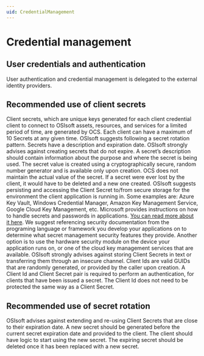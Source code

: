 ```yaml
---
uid: CredentialManagement
---
```


# Credential management

## User credentials and authentication

User authentication and credential management is delegated to the external identity providers.

## Recommended use of client secrets

Client secrets, which are unique keys generated for each client credential client to connect to OSIsoft assets, resources, and services for a limited period of time, are generated by OCS. Each client can have a maximum of 10 Secrets at any given time. OSIsoft suggests following a secret rotation pattern. Secrets have a description and expiration date.
OSIsoft strongly advises against creating secrets that do not expire.
A secret’s description should contain information about the purpose and where the secret is being used.
The secret value is created using a cryptographically secure, random number generator and is available only upon creation. OCS does not maintain the actual value of the secret. If a secret were ever lost by the client, it would have to be deleted and a new one created.
OSIsoft suggests persisting and accessing the Client Secret to/from secure storage for the environment the client application is running in. Some examples are: Azure Key Vault, Windows Credential Manager, Amazon Key Management Service, Google Cloud Key Management, etc. Microsoft provides instructions on how to handle secrets and passwords in applications. [You can read more about it here](https://docs.microsoft.com/en-us/windows/win32/secbp/handling-passwords). We suggest referencing security documentation from the programing language or framework you develop your applications on to determine what secret management security features they provide. Another option is to use the hardware security module on the device your application runs on, or one of the cloud key management services that are available.
OSIsoft strongly advises against storing Client Secrets in text or transferring them through an insecure channel.
Client Ids are valid GUIDs that are randomly generated, or provided by the caller upon creation. A Client Id and Client Secret pair is required to perform an authentication, for clients that have been issued a secret. The Client Id does not need to be protected the same way as a Client Secret.

## Recommended use of secret rotation

OSIsoft advises against extending and re-using Client Secrets that are close to their expiration date. A new secret should be generated before the current secret expiration date and provided to the client. The client should have logic to start using the new secret. The expiring secret should be deleted once it has been replaced with a new secret.
